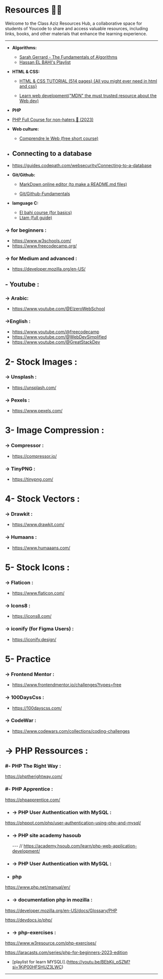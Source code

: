 
# Resources 🔗🔗

  

Welcome to the Class Aziz Resources Hub, a collaborative space for students of Youcode to share and access valuable resources, including links, books, and other materials that enhance the learning experience.

  

---

  

- **Algorithms:**


  - [Sarah Gerrard - The Fundamentals of Algorithms](https://blog.sarahgerrard.me/the-fundamentals-of-algorithms)
  - [Hassan EL BAHI's Playlist](https://www.youtube.com/playlist?list=PLZpzLuUp9qXyWylaS9C8Z4uIKWZxQc3Cq)

  

- **HTML & CSS:**

	- [HTML & CSS TUTORIAL (514 pages) {All you might ever need in html and css}](https://www.google.com/url?sa=i&url=https%3A%2F%2Fwtf.tw%2Fref%2Fduckett.pdf&psig=AOvVaw0ml-6pXKdmFT9YWS-NSvY_&ust=1698229382522000&source=images&cd=vfe&opi=89978449&ved=0CBQQ3YkBahcKEwjo4pnMu46CAxUAAAAAHQAAAAAQBA)
 

	-  [ Learn web development("MDN" the must trusted resource about the Web dev)](https://www.google.com/url?sa=i&url=https%3A%2F%2Fwtf.tw%2Fref%2Fduckett.pdf&psig=AOvVaw0ml-6pXKdmFT9YWS-NSvY_&ust=1698229382522000&source=images&cd=vfe&opi=89978449&ved=0CBQQ3YkBahcKEwjo4pnMu46CAxUAAAAAHQAAAAAQBA)
 - **PHP**
 - [PHP Full Course for non-haters 🐘 (2023)](https://youtu.be/zZ6vybT1HQs?si=29t9W-dmMQv5mnXG)
-  **Web culture:**

	- [Comprendre le Web (free short course)](https://openclassrooms.com/fr/courses/1946386-comprendre-le-web)
   
 - ## Connecting to a database ##
 - https://guides.codepath.com/websecurity/Connecting-to-a-database

-  **Git/Github:**
	- [MarkDown online editor (to make a README.md files)](https://stackedit.io/)

	- [Git/Github-Fundamentals](https://github.com/abdeljabaraitayoub/Github-Git-Fondamentals)



-  **lamguage C:**
	- [El bahi course (for basics)](https://www.youtube.com/watch?v=I4U0sQDw5Nw&list=PLZpzLuUp9qXxKSkKT43ppqzb8c2ahO4VS)
	- [Ltam (full guide)](https://www.ltam.lu/cours-c/prg-c_c.htm)




### -> for beginners :

- https://www.w3schools.com/
- https://www.freecodecamp.org/

### -> for Medium and advanced :

- https://developer.mozilla.org/en-US/

  

## - Youtube :

### -> Arabic:

- https://www.youtube.com/@ElzeroWebSchool
### ->English :
- https://www.youtube.com/@freecodecamp
- https://www.youtube.com/@WebDevSimplified
- https://www.youtube.com/@GreatStackDev

  

# 2- Stock Images :

  

### -> Unsplash :

- https://unsplash.com/

### -> Pexels :

- https://www.pexels.com/

  

# 3- Image Compression :

  

### -> Compressor :

- https://compressor.io/

### -> TinyPNG :

- https://tinypng.com/

  

# 4- Stock Vectors :

  

### -> Drawkit :

- https://www.drawkit.com/

### -> Humaans :

- https://www.humaaans.com/

  

# 5- Stock Icons :

  

### -> Flaticon :

- https://www.flaticon.com/

  

### -> Icons8 :

- https://icons8.com/

### -> iconify (for Figma Users) :
-  https://iconify.design/

# 5- Practice

  

### -> Frontend Mentor :

- https://www.frontendmentor.io/challenges?types=free

### -> 100DaysCss :

- https://100dayscss.com/

### -> CodeWar :

- https://www.codewars.com/collections/coding-challenges

# -> PHP Ressources :
### #- PHP The Right Way :
https://phptherightway.com/
### #- PHP Apprentice :
https://phpapprentice.com/
- ### -> PHP User Authentication with MySQL :
https://phppot.com/php/user-authentication-using-php-and-mysql/

- ### -> PHP site academy hasoub 
  --- // https://academy.hsoub.com/learn/php-web-application-development/

- ### -> PHP User Authentication with MySQL :
- ### php 
 https://www.php.net/manual/en/

- ### -> documentation php in mozilla :
https://developer.mozilla.org/en-US/docs/Glossary/PHP


https://devdocs.io/php/

- ### -> php-exercises :
https://www.w3resource.com/php-exercises/

https://laracasts.com/series/php-for-beginners-2023-edition

- [playlist for learn MYSQLI].(https://youtu.be/BEbKji_pSZM?si=1KjP00HFSHUZ3LWC) 

---

  
